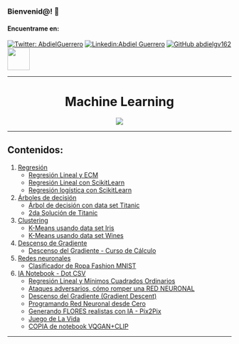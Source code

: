 ### Bienvenid@!  :black_heart:



<h4> Encuentrame en: </h4> 

[![Twitter: AbdielGuerrero](https://img.shields.io/twitter/follow/AbdielGuerrer20?style=social)](https://twitter.com/AbdielGuerrer20) [![Linkedin:Abdiel Guerrero](https://img.shields.io/badge/-AbdielGuerrero-black?style=flat-square&logo=Linkedin&logoColor=white&link=https://www.linkedin.com/in/abdiel-guerrero-360a39195/)](https://www.linkedin.com/in/abdiel-guerrero-360a39195/) [![GitHub abdielgv162](https://img.shields.io/github/followers/abdielgv162?label=follow&style=social)](https://github.com/abdielgv162)<a href="https://platzi.com/p/abdiel-guerrero/"><img width="50" src="https://upload.wikimedia.org/wikipedia/commons/3/32/Platzi.jpg" />
</a>



---

<div align="Center"><h1> Machine Learning </h1></div>
<div align="center">
    <img src="https://i1.wp.com/www.marktechpost.com/wp-content/uploads/2019/12/decoding_error.gif?fit=1680%2C840&ssl=1">
</div>


---



## Contenidos:

1.  [Regresión](https://github.com/abdielgv163/Machine-Learning-and-DS/tree/master/Regresion)
    *  [Regresión Lineal y ECM](https://github.com/abdielgv163/Machine-Learning-and-DS/blob/master/Regresion/Regresion_Lineal_y_ECM.ipynb)
    *  [Regresión Lineal con ScikitLearn](https://github.com/abdielgv163/Machine-Learning-and-DS/blob/master/Regresion/Regresion_Lineal_ScikitLearn.ipynb)
    *  [Regresión logística con ScikitLearn](https://github.com/abdielgv163/Machine-Learning-and-DS/blob/master/Regresion/Regresion_Logistica.ipynb)
2.  [Árboles de decisión](https://github.com/abdielgv163/Machine-Learning-and-DS/tree/master/Arboles_de_decision)
    *  [Árbol de decisión con data set Titanic](https://github.com/abdielgv163/Machine-Learning-and-DS/blob/master/Arboles_de_decision/Arbol_de_decision_Titanic.ipynb)
    *  [2da Solución de Titanic](https://github.com/abdielgv163/Machine-Learning-and-DS/blob/master/Arboles_de_decision/Titanic_2nd.ipynb)
3.  [Clustering](https://github.com/abdielgv163/Machine-Learning-and-DS/tree/master/Clustering)
    * [K-Means usando data set Iris](https://github.com/abdielgv163/Machine-Learning-and-DS/blob/master/Clustering/K_Means_usando_Iris.ipynb)
    * [K-Means usando data set Wines](https://github.com/abdielgv163/Machine-Learning-and-DS/blob/master/Clustering/K_Means_con_Dataset_Wines.ipynb)
4.  [Descenso de Gradiente](https://github.com/abdielgv163/Machine-Learning-and-DS/tree/master/Descenso_del_Gradiente)
    *   [Descenso del Gradiente - Curso de Cálculo](https://github.com/abdielgv163/Machine-Learning-and-DS/blob/master/Descenso_del_Gradiente/Descenso_del_Gradiente_Curso_Calculo.ipynb)
5.  [Redes neuronales](https://github.com/abdielgv163/Machine-Learning-and-DS/tree/master/Redes_neuronales)
    * [Clasificador de Ropa Fashion MNIST](https://github.com/abdielgv163/Machine-Learning-and-DS/blob/master/Redes_neuronales/Clasificador_de_Ropa_TensorFlow.ipynb)
6.  [IA Notebook - Dot CSV](https://github.com/abdielgv162/Machine-Learning-Models-and-Algorithms/tree/master/Dot_CSV_IA_Notebooks)
    * [ Regresión Lineal y Mínimos Cuadrados Ordinarios](https://github.com/abdielgv162/Machine-Learning-Models-and-Algorithms/blob/master/Dot_CSV_IA_Notebooks/regresion_lineal_minimos_cuadrados_ordinarios.ipynb)
    * [Ataques adversarios, cómo romper una RED NEURONAL](https://github.com/abdielgv162/Machine-Learning-Models-and-Algorithms/blob/master/Dot_CSV_IA_Notebooks/ataques_adversarios.ipynb)
    * [Descenso del Gradiente (Gradient Descent)](https://github.com/abdielgv162/Machine-Learning-Models-and-Algorithms/blob/master/Dot_CSV_IA_Notebooks/descenso_del_gradiente.ipynb)
    * [Programando Red Neuronal desde Cero](https://github.com/abdielgv162/Machine-Learning-Models-and-Algorithms/blob/master/Dot_CSV_IA_Notebooks/red_neuronal.ipynb)
    * [ Generando FLORES realistas con IA - Pix2Pix](https://github.com/abdielgv162/Machine-Learning-Models-and-Algorithms/blob/master/Dot_CSV_IA_Notebooks/Pix2Pix.ipynb)
    * [ Juego de La Vida](https://github.com/abdielgv162/Machine-Learning-Models-and-Algorithms/blob/master/Dot_CSV_IA_Notebooks/Juego_de_la_vida.ipynb)
    * [COPIA de notebook VQGAN+CLIP](https://github.com/abdielgv162/Machine-Learning-Models-and-Algorithms/blob/master/Dot_CSV_IA_Notebooks/Copia_de_VQGAN%2BCLIP_(z%2Bquantize_method_con_augmentations).ipynb)


---

